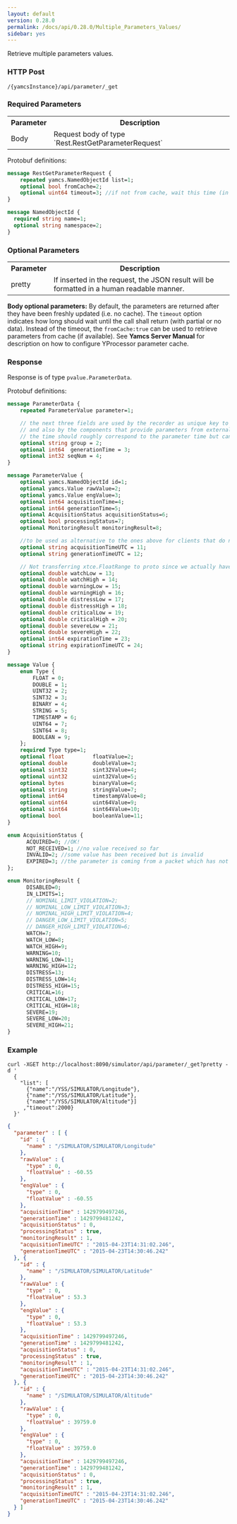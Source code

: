 ```yaml
---
layout: default
version: 0.28.0
permalink: /docs/api/0.28.0/Multiple_Parameters_Values/
sidebar: yes
---
```


Retrieve multiple parameters values.

### HTTP Post

```
/{yamcsInstance}/api/parameter/_get
```

### Required Parameters


<table class="inline">
    <tr><th>Parameter</th><th>Description</th></tr>
     <tr><td>Body</td><td>Request body of type `Rest.RestGetParameterRequest`</td></tr>
</table>

Protobuf definitions:

```proto
message RestGetParameterRequest {
    repeated yamcs.NamedObjectId list=1;
    optional bool fromCache=2;
    optional uint64 timeout=3; //if not from cache, wait this time (in milliseconds) to receive the parameter
}
```

```proto
message NamedObjectId {
  required string name=1;
  optional string namespace=2; 
}
```

### Optional Parameters


<table class="inline">
    <tr><th>Parameter</th><th>Description</th></tr>
     <tr><td>pretty</td><td>If inserted in the request, the JSON result will be formatted in a human readable manner.</td></tr>
</table>

__Body optional parameters:__
By default, the parameters are returned after they have been freshly updated (i.e. no cache). 
The `timeout` option indicates how long should wait until the call shall return (with partial or no data).
Instead of the timeout, the `fromCache:true` can be used to retrieve parameters from cache (if available). See **Yamcs Server Manual** for description on how to configure YProcessor parameter cache.


### Response

Response is of type `pvalue.ParameterData`.


Protobuf definitions:

```proto
message ParameterData {
    repeated ParameterValue parameter=1;

    // the next three fields are used by the recorder as unique key to store parameters in "rows" 
    // and also by the components that provide parameters from external sources
    // the time should roughly correspond to the parameter time but can be rounded for better efficiency
    optional string group = 2;
    optional int64  generationTime = 3;
    optional int32 seqNum = 4;
}
```


```proto
message ParameterValue {
    optional yamcs.NamedObjectId id=1;
  	optional yamcs.Value rawValue=2;
	optional yamcs.Value engValue=3;
	optional int64 acquisitionTime=4;
	optional int64 generationTime=5;
	optional AcquisitionStatus acquisitionStatus=6;
	optional bool processingStatus=7;
	optional MonitoringResult monitoringResult=8;

    //to be used as alternative to the ones above for clients that do not understand internal yamcs time encoding
    optional string acquisitionTimeUTC = 11;
    optional string generationTimeUTC = 12;

    // Not transferring xtce.FloatRange to proto since we actually have some logic there
    optional double watchLow = 13;
    optional double watchHigh = 14;
    optional double warningLow = 15;
    optional double warningHigh = 16;
    optional double distressLow = 17;
    optional double distressHigh = 18;
    optional double criticalLow = 19;
    optional double criticalHigh = 20;
    optional double severeLow = 21;
    optional double severeHigh = 22;
    optional int64 expirationTime = 23;
    optional string expirationTimeUTC = 24;
}
```

```proto
message Value {
    enum Type {
        FLOAT = 0;
        DOUBLE = 1;
        UINT32 = 2;
        SINT32 = 3;
        BINARY = 4;
        STRING = 5;
        TIMESTAMP = 6;
        UINT64 = 7;
        SINT64 = 8;
        BOOLEAN = 9;
    };
    required Type type=1;
    optional float         floatValue=2;
    optional double        doubleValue=3;
    optional sint32        sint32Value=4;
    optional uint32        uint32Value=5;
    optional bytes         binaryValue=6;
    optional string        stringValue=7;
    optional int64         timestampValue=8;
    optional uint64        uint64Value=9;
    optional sint64        sint64Value=10;
    optional bool          booleanValue=11;
}
```

```proto
enum AcquisitionStatus {
      ACQUIRED=0; //OK!
      NOT_RECEIVED=1; //no value received so far
      INVALID=2; //some value has been received but is invalid
      EXPIRED=3; //the parameter is coming from a packet which has not since updated although it should have been
};
```


```proto
enum MonitoringResult {
      DISABLED=0;
      IN_LIMITS=1;
      // NOMINAL_LIMIT_VIOLATION=2;
      // NOMINAL_LOW_LIMIT_VIOLATION=3;
      // NOMINAL_HIGH_LIMIT_VIOLATION=4;
      // DANGER_LOW_LIMIT_VIOLATION=5;
      // DANGER_HIGH_LIMIT_VIOLATION=6;
      WATCH=7;
      WATCH_LOW=8;
      WATCH_HIGH=9;
      WARNING=10;
      WARNING_LOW=11;
      WARNING_HIGH=12;
      DISTRESS=13;
      DISTRESS_LOW=14;
      DISTRESS_HIGH=15;
      CRITICAL=16;
      CRITICAL_LOW=17;
      CRITICAL_HIGH=18;
      SEVERE=19;
      SEVERE_LOW=20;
      SEVERE_HIGH=21;
}
```


### Example

```
curl -XGET http://localhost:8090/simulator/api/parameter/_get?pretty -d '
  {
    "list": [
      {"name":"/YSS/SIMULATOR/Longitude"},
      {"name":"/YSS/SIMULATOR/Latitude"},
      {"name":"/YSS/SIMULATOR/Altitude"}]
     ,"timeout":2000}
  }'
```

```json
{
  "parameter" : [ {
    "id" : {
      "name" : "/SIMULATOR/SIMULATOR/Longitude"
    },
    "rawValue" : {
      "type" : 0,
      "floatValue" : -60.55
    },
    "engValue" : {
      "type" : 0,
      "floatValue" : -60.55
    },
    "acquisitionTime" : 1429799497246,
    "generationTime" : 1429799481242,
    "acquisitionStatus" : 0,
    "processingStatus" : true,
    "monitoringResult" : 1,
    "acquisitionTimeUTC" : "2015-04-23T14:31:02.246",
    "generationTimeUTC" : "2015-04-23T14:30:46.242"
  }, {
    "id" : {
      "name" : "/SIMULATOR/SIMULATOR/Latitude"
    },
    "rawValue" : {
      "type" : 0,
      "floatValue" : 53.3
    },
    "engValue" : {
      "type" : 0,
      "floatValue" : 53.3
    },
    "acquisitionTime" : 1429799497246,
    "generationTime" : 1429799481242,
    "acquisitionStatus" : 0,
    "processingStatus" : true,
    "monitoringResult" : 1,
    "acquisitionTimeUTC" : "2015-04-23T14:31:02.246",
    "generationTimeUTC" : "2015-04-23T14:30:46.242"
  }, {
    "id" : {
      "name" : "/SIMULATOR/SIMULATOR/Altitude"
    },
    "rawValue" : {
      "type" : 0,
      "floatValue" : 39759.0
    },
    "engValue" : {
      "type" : 0,
      "floatValue" : 39759.0
    },
    "acquisitionTime" : 1429799497246,
    "generationTime" : 1429799481242,
    "acquisitionStatus" : 0,
    "processingStatus" : true,
    "monitoringResult" : 1,
    "acquisitionTimeUTC" : "2015-04-23T14:31:02.246",
    "generationTimeUTC" : "2015-04-23T14:30:46.242"
  } ]
}
```
